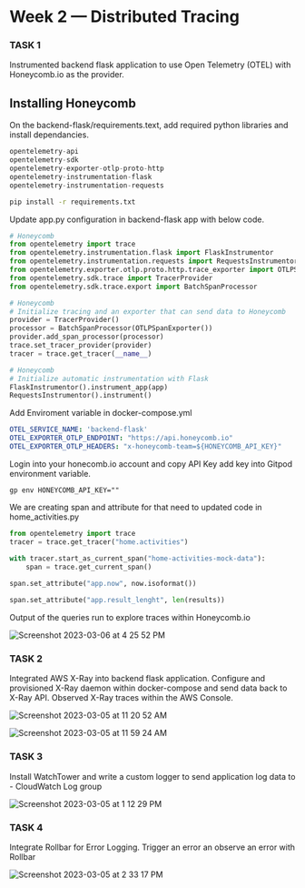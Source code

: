 # Week 2 — Distributed Tracing

### TASK 1 
Instrumented backend flask application to use Open Telemetry (OTEL) with Honeycomb.io as the provider. 

## Installing Honeycomb

On the backend-flask/requirements.text, add required python libraries and install dependancies.

```py
opentelemetry-api 
opentelemetry-sdk 
opentelemetry-exporter-otlp-proto-http 
opentelemetry-instrumentation-flask 
opentelemetry-instrumentation-requests
```

```sh
pip install -r requirements.txt
```

Update app.py configuration in backend-flask app with below code.

```py
# Honeycomb
from opentelemetry import trace
from opentelemetry.instrumentation.flask import FlaskInstrumentor
from opentelemetry.instrumentation.requests import RequestsInstrumentor
from opentelemetry.exporter.otlp.proto.http.trace_exporter import OTLPSpanExporter
from opentelemetry.sdk.trace import TracerProvider
from opentelemetry.sdk.trace.export import BatchSpanProcessor

# Honeycomb
# Initialize tracing and an exporter that can send data to Honeycomb
provider = TracerProvider()
processor = BatchSpanProcessor(OTLPSpanExporter())
provider.add_span_processor(processor)
trace.set_tracer_provider(provider)
tracer = trace.get_tracer(__name__)

# Honeycomb
# Initialize automatic instrumentation with Flask
FlaskInstrumentor().instrument_app(app)
RequestsInstrumentor().instrument()
```

Add Enviroment variable in docker-compose.yml
```yml
OTEL_SERVICE_NAME: 'backend-flask'
OTEL_EXPORTER_OTLP_ENDPOINT: "https://api.honeycomb.io"
OTEL_EXPORTER_OTLP_HEADERS: "x-honeycomb-team=${HONEYCOMB_API_KEY}"
```

Login into your honecomb.io account and copy API Key add key into Gitpod environment variable.

```
gp env HONEYCOMB_API_KEY=""
```

We are creating span and attribute for that need to updated code in home_activities.py

```py
from opentelemetry import trace
tracer = trace.get_tracer("home.activities")

with tracer.start_as_current_span("home-activities-mock-data"):
    span = trace.get_current_span()
    
span.set_attribute("app.now", now.isoformat())

span.set_attribute("app.result_lenght", len(results))
```

Output of the queries run to explore traces within Honeycomb.io

![Screenshot 2023-03-06 at 4 25 52 PM](https://user-images.githubusercontent.com/125124581/223091310-6c65455c-5e96-4c7f-bca5-7391534f3bf4.png)


### TASK 2
Integrated AWS X-Ray into backend flask application. Configure and provisioned X-Ray daemon within docker-compose and send data back to X-Ray API. Observed X-Ray traces within the AWS Console. 

![Screenshot 2023-03-05 at 11 20 52 AM](https://user-images.githubusercontent.com/125124581/223090128-fc85296e-b1ac-419e-936c-2edca9a093fd.png)

![Screenshot 2023-03-05 at 11 59 24 AM](https://user-images.githubusercontent.com/125124581/223090233-c7569a81-7743-4b6a-9423-a9a75e1d219d.png)


### TASK 3
Install WatchTower and write a custom logger to send application log data to - CloudWatch Log group

![Screenshot 2023-03-05 at 1 12 29 PM](https://user-images.githubusercontent.com/125124581/223089987-91db726a-56d5-4921-88a8-eb6a38315fa6.png)


### TASK 4 
Integrate Rollbar for Error Logging. Trigger an error an observe an error with Rollbar


![Screenshot 2023-03-05 at 2 33 17 PM](https://user-images.githubusercontent.com/125124581/223089870-0d984174-c18a-4dbf-b235-e4b96d94eceb.png)
